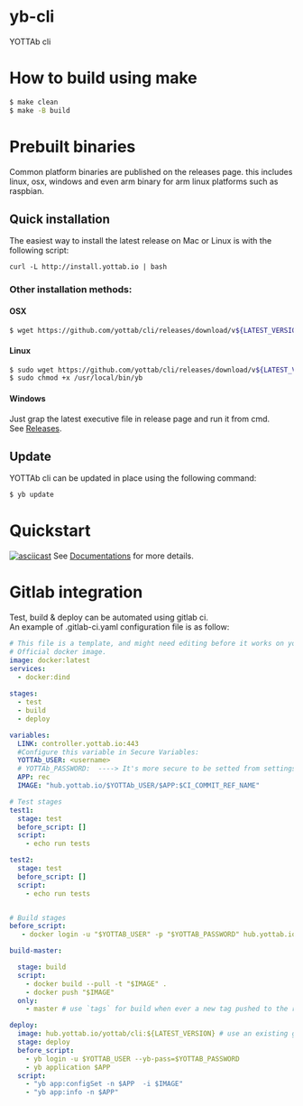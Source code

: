 # yb-cli
YOTTAb cli 

# How to build using make
```sh
$ make clean
$ make -B build
```
# Prebuilt binaries
Common platform binaries are published on the releases page. this includes linux, osx, windows and even arm binary for arm  linux platforms such as raspbian.
## Quick installation
The easiest way to install the latest release on Mac or Linux is with the following script:

```
curl -L http://install.yottab.io | bash
```
### Other installation methods:
#### OSX 
```sh
$ wget https://github.com/yottab/cli/releases/download/v${LATEST_VERSION}/yb-${LATEST_VERSION}-darwin-amd64 -O /usr/local/bin/yb
```
#### Linux
```sh
$ sudo wget https://github.com/yottab/cli/releases/download/v${LATEST_VERSION}/yb-v${LATEST_VERSION}-linux-amd64 -O /usr/local/bin/yb
$ sudo chmod +x /usr/local/bin/yb
```  
#### Windows 
Just grap the latest executive file in release page and run it from cmd.  
See [Releases](https://github.com/yottab/cli/releases).

## Update
YOTTAb cli can be updated in place using the following command:  
```sh
$ yb update
```  
# Quickstart
[![asciicast](https://asciinema.org/a/243119.svg)](https://asciinema.org/a/243119)
See [Documentations](http://docs.yottab.io/quickstart/) for more details.

# Gitlab integration
Test, build & deploy can be automated using gitlab ci.  
An example of .gitlab-ci.yaml configuration file is as follow:
```yaml
# This file is a template, and might need editing before it works on your project.
# Official docker image.
image: docker:latest
services:
  - docker:dind
  
stages:
  - test
  - build
  - deploy

variables:
  LINK: controller.yottab.io:443
  #Configure this variable in Secure Variables:
  YOTTAb_USER: <username>
  # YOTTAb_PASSWORD:  ----> It's more secure to be setted from settings -> ci/cd -> variables. 
  APP: rec
  IMAGE: "hub.yottab.io/$YOTTAb_USER/$APP:$CI_COMMIT_REF_NAME"

# Test stages
test1:
  stage: test
  before_script: []
  script:
    - echo run tests

test2:
  stage: test
  before_script: []
  script:
    - echo run tests


# Build stages
before_script:
   - docker login -u "$YOTTAB_USER" -p "$YOTTAB_PASSWORD" hub.yottab.io

build-master:

  stage: build
  script:
    - docker build --pull -t "$IMAGE" .
    - docker push "$IMAGE"
  only:
    - master # use `tags` for build when ever a new tag pushed to the repository

deploy: 
  image: hub.yottab.io/yottab/cli:${LATEST_VERSION} # use an existing git tag for the LATEST_VERSION variable.
  stage: deploy
  before_script:
    - yb login -u $YOTTAB_USER --yb-pass=$YOTTAB_PASSWORD
    - yb application $APP
  script:
    - "yb app:configSet -n $APP  -i $IMAGE"
    - "yb app:info -n $APP"
```
